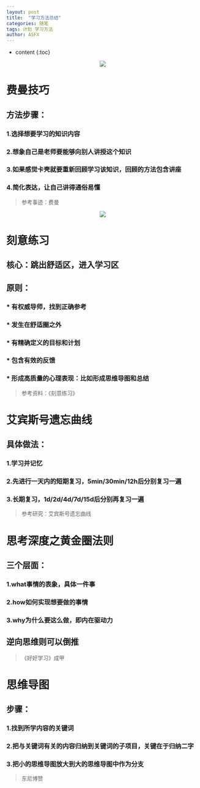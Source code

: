 ```yaml
---
layout: post
title:  "学习方法总结"
categories: 随笔
tags: 计划 学习方法
author: ASFX
---
```


* content
{:toc}
<center>  <!--开始居中对齐-->

![](https://img.alicdn.com/imgextra/i4/731007353/O1CN01uje8xa24Bir0zFEET_!!731007353.png)

</center> <!--结束居中对齐-->




# 费曼技巧
## 方法步骤：
### 1.选择想要学习的知识内容
### 2.想象自己是老师要能够向别人讲授这个知识
### 3.如果感觉卡壳就要重新回顾学习该知识，回顾的方法包含讲座
### 4.简化表达，让自己讲得通俗易懂
>参考事迹：费曼
<center> <!--开始居中对齐-->

![](https://img.alicdn.com/imgextra/i3/731007353/O1CN01USjR5k24Bir7Y2ehC_!!731007353.png)

</center> <!--结束居中对齐-->

# 刻意练习
## 核心：跳出舒适区，进入学习区
## 原则：
### * 有权威导师，找到正确参考
### * 发生在舒适圈之外
### * 有精确定义的目标和计划
### * 包含有效的反馈
### * 形成高质量的心理表现：比如形成思维导图和总结
>参考资料：《刻意练习》

# 艾宾斯号遗忘曲线
## 具体做法：
### 1.学习并记忆
### 2.先进行一天内的短期复习，5min/30min/12h后分别复习一遍
### 3.长期复习，1d/2d/4d/7d/15d后分别再复习一遍
>参考研究：艾宾斯号遗忘曲线

# 思考深度之黄金圈法则
## 三个层面：
### 1.what事情的表象，具体一件事
### 2.how如何实现想要做的事情
### 3.why为什么要这么做，即内在驱动力
## 逆向思维则可以倒推
>《好好学习》成甲

# 思维导图
## 步骤：
### 1.找到所学内容的关键词
### 2.把与关键词有关的内容归纳到关键词的子项目，关键在于归纳二字
### 3.把小的思维导图放大到大的思维导图中作为分支
>东尼博赞

